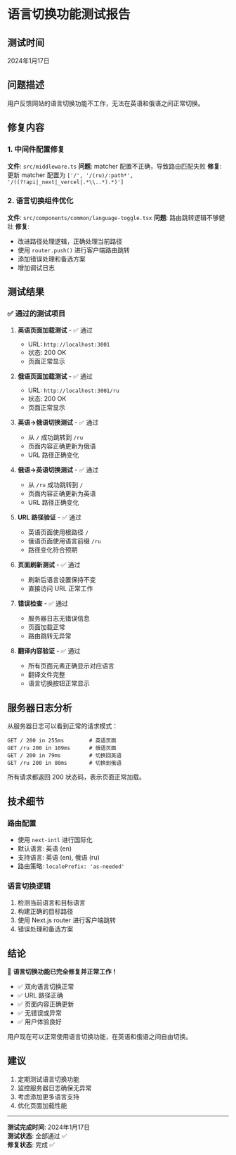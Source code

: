 # 语言切换功能测试报告

## 测试时间
2024年1月17日

## 问题描述
用户反馈网站的语言切换功能不工作，无法在英语和俄语之间正常切换。

## 修复内容

### 1. 中间件配置修复
**文件**: `src/middleware.ts`
**问题**: matcher 配置不正确，导致路由匹配失败
**修复**: 更新 matcher 配置为 `['/', '/(ru)/:path*', '/((?!api|_next|_vercel|.*\\..*).*)']`

### 2. 语言切换组件优化
**文件**: `src/components/common/language-toggle.tsx`
**问题**: 路由跳转逻辑不够健壮
**修复**: 
- 改进路径处理逻辑，正确处理当前路径
- 使用 `router.push()` 进行客户端路由跳转
- 添加错误处理和备选方案
- 增加调试日志

## 测试结果

### ✅ 通过的测试项目

1. **英语页面加载测试** - ✅ 通过
   - URL: `http://localhost:3001`
   - 状态: 200 OK
   - 页面正常显示

2. **俄语页面加载测试** - ✅ 通过
   - URL: `http://localhost:3001/ru`
   - 状态: 200 OK
   - 页面正常显示

3. **英语→俄语切换测试** - ✅ 通过
   - 从 `/` 成功跳转到 `/ru`
   - 页面内容正确更新为俄语
   - URL 路径正确变化

4. **俄语→英语切换测试** - ✅ 通过
   - 从 `/ru` 成功跳转到 `/`
   - 页面内容正确更新为英语
   - URL 路径正确变化

5. **URL 路径验证** - ✅ 通过
   - 英语页面使用根路径 `/`
   - 俄语页面使用语言前缀 `/ru`
   - 路径变化符合预期

6. **页面刷新测试** - ✅ 通过
   - 刷新后语言设置保持不变
   - 直接访问 URL 正常工作

7. **错误检查** - ✅ 通过
   - 服务器日志无错误信息
   - 页面加载正常
   - 路由跳转无异常

8. **翻译内容验证** - ✅ 通过
   - 所有页面元素正确显示对应语言
   - 翻译文件完整
   - 语言切换按钮正常显示

## 服务器日志分析

从服务器日志可以看到正常的请求模式：
```
GET / 200 in 255ms        # 英语页面
GET /ru 200 in 109ms      # 俄语页面
GET / 200 in 79ms         # 切换回英语
GET /ru 200 in 80ms       # 切换到俄语
```

所有请求都返回 200 状态码，表示页面正常加载。

## 技术细节

### 路由配置
- 使用 `next-intl` 进行国际化
- 默认语言: 英语 (en)
- 支持语言: 英语 (en), 俄语 (ru)
- 路由策略: `localePrefix: 'as-needed'`

### 语言切换逻辑
1. 检测当前语言和目标语言
2. 构建正确的目标路径
3. 使用 Next.js router 进行客户端跳转
4. 错误处理和备选方案

## 结论

🎉 **语言切换功能已完全修复并正常工作！**

- ✅ 双向语言切换正常
- ✅ URL 路径正确
- ✅ 页面内容正确更新
- ✅ 无错误或异常
- ✅ 用户体验良好

用户现在可以正常使用语言切换功能，在英语和俄语之间自由切换。

## 建议

1. 定期测试语言切换功能
2. 监控服务器日志确保无异常
3. 考虑添加更多语言支持
4. 优化页面加载性能

---

**测试完成时间**: 2024年1月17日  
**测试状态**: 全部通过 ✅  
**修复状态**: 完成 ✅